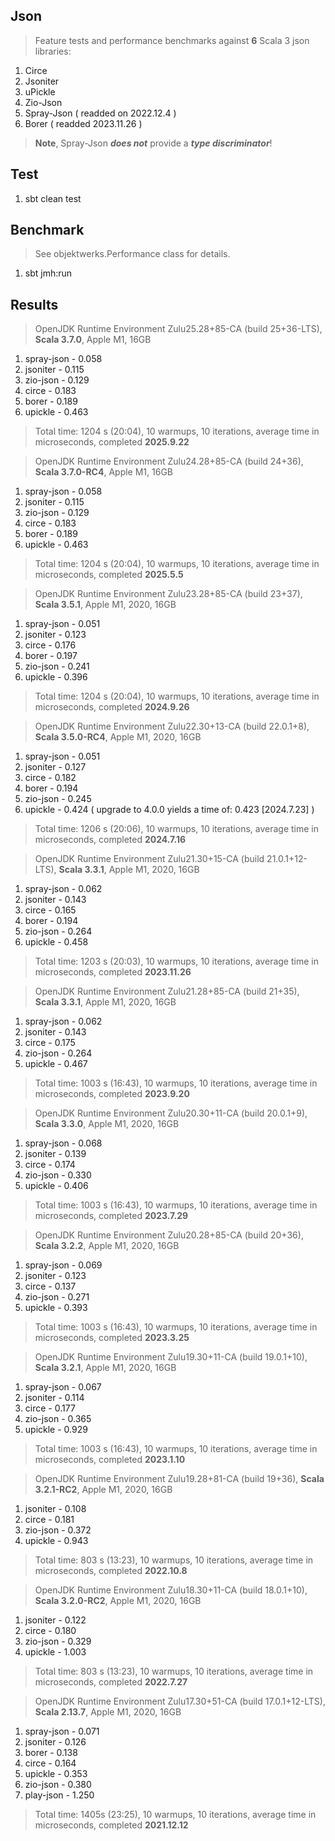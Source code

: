 Json
----
>Feature tests and performance benchmarks against **6** Scala 3 json libraries:
1. Circe
2. Jsoniter
3. uPickle
4. Zio-Json
5. Spray-Json ( readded on 2022.12.4 )
6. Borer ( readded 2023.11.26 )
>**Note**, Spray-Json ***does not*** provide a ***type discriminator***!

Test
----
1. sbt clean test

Benchmark
---------
>See objektwerks.Performance class for details.
1. sbt jmh:run

Results
-------
>OpenJDK Runtime Environment Zulu25.28+85-CA (build 25+36-LTS), **Scala 3.7.0**, Apple M1, 16GB
1. spray-json - 0.058
2. jsoniter - 0.115
3. zio-json - 0.129
4. circe - 0.183
5. borer - 0.189
6. upickle - 0.463
>Total time: 1204 s (20:04), 10 warmups, 10 iterations, average time in microseconds, completed **2025.9.22**

>OpenJDK Runtime Environment Zulu24.28+85-CA (build 24+36), **Scala 3.7.0-RC4**, Apple M1, 16GB
1. spray-json - 0.058
2. jsoniter - 0.115
3. zio-json - 0.129
4. circe - 0.183
5. borer - 0.189
6. upickle - 0.463
>Total time: 1204 s (20:04), 10 warmups, 10 iterations, average time in microseconds, completed **2025.5.5**

>OpenJDK Runtime Environment Zulu23.28+85-CA (build 23+37), **Scala 3.5.1**, Apple M1, 2020, 16GB
1. spray-json - 0.051
2. jsoniter - 0.123
3. circe - 0.176
4. borer - 0.197
5. zio-json - 0.241
6. upickle - 0.396
>Total time: 1204 s (20:04), 10 warmups, 10 iterations, average time in microseconds, completed **2024.9.26**

>OpenJDK Runtime Environment Zulu22.30+13-CA (build 22.0.1+8), **Scala 3.5.0-RC4**, Apple M1, 2020, 16GB
1. spray-json - 0.051
2. jsoniter - 0.127
3. circe - 0.182
4. borer - 0.194
5. zio-json - 0.245
6. upickle - 0.424 ( upgrade to 4.0.0 yields a time of: 0.423 [2024.7.23] )
>Total time: 1206 s (20:06), 10 warmups, 10 iterations, average time in microseconds, completed **2024.7.16**

>OpenJDK Runtime Environment Zulu21.30+15-CA (build 21.0.1+12-LTS), **Scala 3.3.1**, Apple M1, 2020, 16GB
1. spray-json - 0.062
2. jsoniter - 0.143
3. circe - 0.165
4. borer - 0.194
5. zio-json - 0.264
6. upickle - 0.458
>Total time: 1203 s (20:03), 10 warmups, 10 iterations, average time in microseconds, completed **2023.11.26**

>OpenJDK Runtime Environment Zulu21.28+85-CA (build 21+35), **Scala 3.3.1**, Apple M1, 2020, 16GB
1. spray-json - 0.062
2. jsoniter - 0.143
3. circe - 0.175
4. zio-json - 0.264
5. upickle - 0.467
>Total time: 1003 s (16:43), 10 warmups, 10 iterations, average time in microseconds, completed **2023.9.20**

>OpenJDK Runtime Environment Zulu20.30+11-CA (build 20.0.1+9), **Scala 3.3.0**, Apple M1, 2020, 16GB
1. spray-json - 0.068
2. jsoniter - 0.139
3. circe - 0.174
4. zio-json - 0.330
5. upickle - 0.406
>Total time: 1003 s (16:43), 10 warmups, 10 iterations, average time in microseconds, completed **2023.7.29**

>OpenJDK Runtime Environment Zulu20.28+85-CA (build 20+36), **Scala 3.2.2**, Apple M1, 2020, 16GB
1. spray-json - 0.069
2. jsoniter - 0.123
3. circe - 0.137
4. zio-json - 0.271
5. upickle - 0.393
>Total time: 1003 s (16:43), 10 warmups, 10 iterations, average time in microseconds, completed **2023.3.25**

>OpenJDK Runtime Environment Zulu19.30+11-CA (build 19.0.1+10), **Scala 3.2.1**, Apple M1, 2020, 16GB
1. spray-json - 0.067
2. jsoniter - 0.114
3. circe - 0.177
4. zio-json - 0.365
5. upickle - 0.929
>Total time: 1003 s (16:43), 10 warmups, 10 iterations, average time in microseconds, completed **2023.1.10**

>OpenJDK Runtime Environment Zulu19.28+81-CA (build 19+36), **Scala 3.2.1-RC2**, Apple M1, 2020, 16GB
1. jsoniter - 0.108
2. circe - 0.181
3. zio-json - 0.372
4. upickle - 0.943
>Total time: 803 s (13:23), 10 warmups, 10 iterations, average time in microseconds, completed **2022.10.8**

>OpenJDK Runtime Environment Zulu18.30+11-CA (build 18.0.1+10), **Scala 3.2.0-RC2**, Apple M1, 2020, 16GB
1. jsoniter - 0.122
2. circe - 0.180
3. zio-json - 0.329
4. upickle - 1.003
>Total time: 803 s (13:23), 10 warmups, 10 iterations, average time in microseconds, completed **2022.7.27**

>OpenJDK Runtime Environment Zulu17.30+51-CA (build 17.0.1+12-LTS), **Scala 2.13.7**, Apple M1, 2020, 16GB
1. spray-json - 0.071
2. jsoniter - 0.126
3. borer - 0.138
4. circe - 0.164
5. upickle - 0.353
6. zio-json - 0.380
7. play-json - 1.250
>Total time: 1405s (23:25), 10 warmups, 10 iterations, average time in microseconds, completed **2021.12.12**
